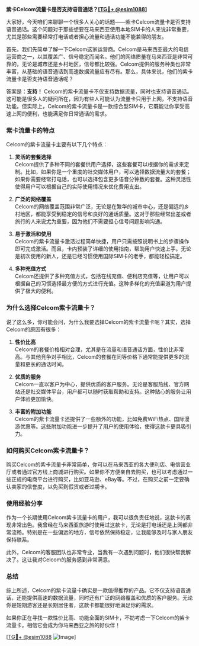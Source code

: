 **紫卡Celcom流量卡是否支持语音通话？[[TG💪+ @esim1088](https://t.me/s/esim1088)]**

大家好，今天咱们来聊聊一个很多人关心的话题——紫卡Celcom流量卡是否支持语音通话。这个问题对于那些想要在马来西亚使用本地SIM卡的人来说非常重要，尤其是那些需要经常打电话或者担心流量和通话功能不能兼得的朋友。

首先，我们先简单了解一下Celcom这家运营商。Celcom是马来西亚最大的电信运营商之一，以其覆盖广、信号稳定而闻名。他们的网络质量在马来西亚是非常可靠的，无论是城市还是乡村地区，信号都比较强。Celcom提供的服务种类也非常丰富，从基础的语音通话到高速数据流量应有尽有。那么，具体来说，他们的紫卡流量卡是否支持语音通话呢？

答案是：**支持！** Celcom的紫卡流量卡不仅支持数据流量，同时也支持语音通话。这可能是很多人的疑问所在，因为有些人可能认为流量卡只用于上网，不支持语音功能。但实际上，Celcom的紫卡流量卡是一款综合型SIM卡，它既能让你享受高速上网的便利，也能满足你日常通话的需求。

### 紫卡流量卡的特点

Celcom的紫卡流量卡主要有以下几个特点：

1. **灵活的套餐选择**  
   Celcom提供了多种不同的套餐供用户选择，这些套餐可以根据你的需求来定制。比如，如果你是一个重度的社交媒体用户，可以选择数据流量大的套餐；如果你需要经常打电话，也可以选择包含更多语音分钟数的套餐。这种灵活性使得用户可以根据自己的实际使用情况来优化费用支出。

2. **广泛的网络覆盖**  
   Celcom的网络覆盖范围非常广泛，无论是在繁华的城市中心，还是偏远的乡村地区，都能享受到稳定的信号和良好的通话质量。这对于那些经常出差或者旅行的人来说尤为重要，因为他们不需要担心信号问题影响沟通。

3. **易于激活和使用**  
   Celcom的紫卡流量卡激活过程简单快捷，用户只需按照说明书上的步骤操作即可完成激活。而且，卡内预装了详细的使用指南，帮助用户快速上手。无论是初次使用的新人，还是已经习惯使用国际SIM卡的老手，都能轻松搞定。

4. **多种充值方式**  
   Celcom还提供了多种充值方式，包括在线充值、便利店充值等，让用户可以根据自己的习惯选择最方便的方式进行充值。这种多样化的充值渠道为用户提供了极大的便利。

### 为什么选择Celcom紫卡流量卡？

说了这么多，你可能会问，为什么我要选择Celcom的紫卡流量卡呢？其实，选择Celcom的原因有很多：

1. **性价比高**  
   Celcom的套餐价格相对合理，尤其是在流量和语音通话方面，性价比非常高。与其他竞争对手相比，Celcom的套餐在同等价格下通常能提供更多的流量和更长的通话时间。

2. **优质的服务**  
   Celcom一直以客户为中心，提供优质的客户服务。无论是客服热线、官方网站还是社交媒体平台，用户都可以随时获取帮助和支持。这种贴心的服务让用户体验更加愉快。

3. **丰富的附加功能**  
   Celcom的紫卡流量卡还提供了一些额外的功能，比如免费WiFi热点、国际漫游优惠等。这些附加功能进一步提升了用户的使用体验，使得这款卡更具吸引力。

### 如何购买Celcom紫卡流量卡？

购买Celcom的紫卡流量卡非常简单，你可以在马来西亚的各大便利店、电信营业厅或者通过官方线上商城进行购买。如果你不方便亲自去购买，也可以考虑通过一些正规的电商平台进行购买，比如亚马逊、eBay等。不过，在购买之前一定要确认卖家的信誉度，以免买到假货或者过期卡。

### 使用经验分享

作为一个长期使用Celcom紫卡流量卡的用户，我可以很负责任地说，这款卡的表现非常出色。我曾经在马来西亚旅游时使用过这款卡，无论是打电话还是上网都非常流畅。特别是在一些偏远的地方，信号依然保持稳定，让我能够及时与家人朋友保持联系。

此外，Celcom的客服团队也非常专业，当我有一次遇到问题时，他们很快帮我解决了。这让我对Celcom的服务感到非常满意。

### 总结

综上所述，Celcom的紫卡流量卡确实是一款值得推荐的产品。它不仅支持语音通话，还能提供高速的数据流量，同时还有广泛的网络覆盖和优质的客户服务。无论你是短期游客还是长期居住者，这款卡都能很好地满足你的需求。

如果你正在寻找一款性价比高、功能全面的SIM卡，不妨考虑一下Celcom的紫卡流量卡。相信它会成为你马来西亚之旅的好伙伴！

[[TG💪+ @esim1088](https://t.me/s/esim1088) ![Image](https://i.postimg.cc/4NQfJmqS/Snipaste-2025-05-13-00-14-12.png)]